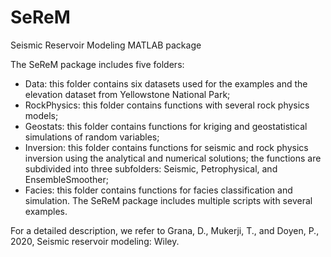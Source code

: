 # SeReM
Seismic Reservoir Modeling MATLAB package

The SeReM package includes five folders:
-	Data: this folder contains six datasets used for the examples and the elevation dataset from Yellowstone National Park;
-	RockPhysics: this folder contains functions with several rock physics models;
-	Geostats: this folder contains functions for kriging and geostatistical simulations of random variables;
-	Inversion: this folder contains functions for seismic and rock physics inversion using the analytical and numerical solutions; the functions are subdivided into three subfolders: Seismic, Petrophysical, and EnsembleSmoother;
-	Facies: this folder contains functions for facies classification and simulation.
The SeReM package includes multiple scripts with several examples. 

For a detailed description, we refer to
Grana, D., Mukerji, T., and Doyen, P., 2020, Seismic reservoir modeling: Wiley.
